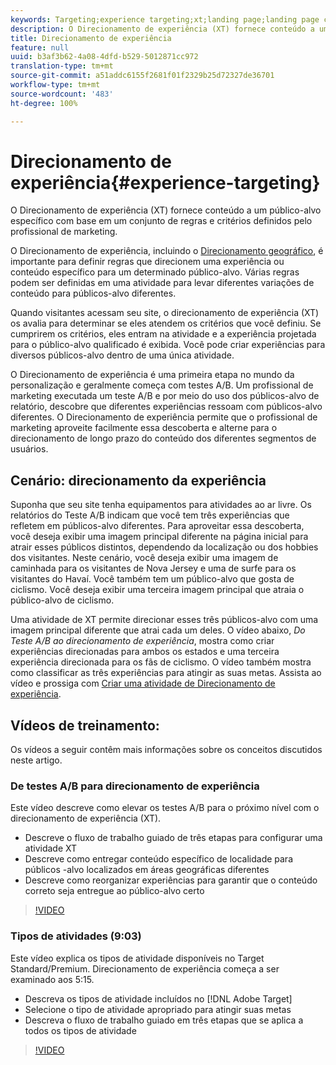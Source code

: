 ```yaml
---
keywords: Targeting;experience targeting;xt;landing page;landing page campaign
description: O Direcionamento de experiência (XT) fornece conteúdo a um público-alvo específico com base em um conjunto de regras e critérios definidos pelo profissional de marketing.
title: Direcionamento de experiência
feature: null
uuid: b3af3b62-4a08-4dfd-b529-5012871cc972
translation-type: tm+mt
source-git-commit: a51addc6155f2681f01f2329b25d72327de36701
workflow-type: tm+mt
source-wordcount: '483'
ht-degree: 100%

---
```



# Direcionamento de experiência{#experience-targeting}

O Direcionamento de experiência (XT) fornece conteúdo a um público-alvo específico com base em um conjunto de regras e critérios definidos pelo profissional de marketing.

O Direcionamento de experiência, incluindo o [Direcionamento geográfico](/help/c-target/c-audiences/c-target-rules/geo.md), é importante para definir regras que direcionem uma experiência ou conteúdo específico para um determinado público-alvo. Várias regras podem ser definidas em uma atividade para levar diferentes variações de conteúdo para públicos-alvo diferentes.

Quando visitantes acessam seu site, o direcionamento de experiência (XT) os avalia para determinar se eles atendem os critérios que você definiu. Se cumprirem os critérios, eles entram na atividade e a experiência projetada para o público-alvo qualificado é exibida. Você pode criar experiências para diversos públicos-alvo dentro de uma única atividade.

O Direcionamento de experiência é uma primeira etapa no mundo da personalização e geralmente começa com testes A/B. Um profissional de marketing executada um teste A/B e por meio do uso dos públicos-alvo de relatório, descobre que diferentes experiências ressoam com públicos-alvo diferentes. O Direcionamento de experiência permite que o profissional de marketing aproveite facilmente essa descoberta e alterne para o direcionamento de longo prazo do conteúdo dos diferentes segmentos de usuários.

## Cenário: direcionamento da experiência

Suponha que seu site tenha equipamentos para atividades ao ar livre. Os relatórios do Teste A/B indicam que você tem três experiências que refletem em públicos-alvo diferentes. Para aproveitar essa descoberta, você deseja exibir uma imagem principal diferente na página inicial para atrair esses públicos distintos, dependendo da localização ou dos hobbies dos visitantes. Neste cenário, você deseja exibir uma imagem de caminhada para os visitantes de Nova Jersey e uma de surfe para os visitantes do Havaí. Você também tem um público-alvo que gosta de ciclismo. Você deseja exibir uma terceira imagem principal que atraia o público-alvo de ciclismo.

Uma atividade de XT permite direcionar esses três públicos-alvo com uma imagem principal diferente que atrai cada um deles. O vídeo abaixo, *Do Teste A/B ao direcionamento de experiência*, mostra como criar experiências direcionadas para ambos os estados e uma terceira experiência direcionada para os fãs de ciclismo. O vídeo também mostra como classificar as três experiências para atingir as suas metas. Assista ao vídeo e prossiga com [Criar uma atividade de Direcionamento de experiência](/help/c-activities/t-experience-target/t-xt-create/xt-create.md).

## Vídeos de treinamento:

Os vídeos a seguir contêm mais informações sobre os conceitos discutidos neste artigo.

### De testes A/B para direcionamento de experiência

Este vídeo descreve como elevar os testes A/B para o próximo nível com o direcionamento de experiência (XT).

* Descreve o fluxo de trabalho guiado de três etapas para configurar uma atividade XT
* Descreve como entregar conteúdo específico de localidade para públicos -alvo localizados em áreas geográficas diferentes
* Descreve como reorganizar experiências para garantir que o conteúdo correto seja entregue ao público-alvo certo

>[!VIDEO](https://video.tv.adobe.com/v/22418/)

### Tipos de atividades (9:03)

Este vídeo explica os tipos de atividade disponíveis no Target Standard/Premium. Direcionamento de experiência começa a ser examinado aos 5:15.

* Descreva os tipos de atividade incluídos no [!DNL Adobe Target]
* Selecione o tipo de atividade apropriado para atingir suas metas
* Descreva o fluxo de trabalho guiado em três etapas que se aplica a todos os tipos de atividade

>[!VIDEO](https://video.tv.adobe.com/v/17386)